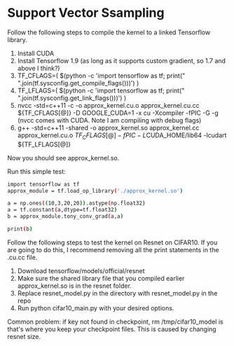 # Support Vector Ssampling

Follow the following steps to compile the kernel to a linked Tensorflow library.

1. Install CUDA
2. Install Tensorflow 1.9 (as long as it supports custom gradient, so 1.7 and above I think?)
3. TF_CFLAGS=( $(python -c 'import tensorflow as tf; print(" ".join(tf.sysconfig.get_compile_flags()))') )
4. TF_LFLAGS=( $(python -c 'import tensorflow as tf; print(" ".join(tf.sysconfig.get_link_flags()))') )
5. nvcc -std=c++11 -c -o approx_kernel.cu.o approx_kernel.cu.cc  ${TF_CFLAGS[@]} -D GOOGLE_CUDA=1 -x cu -Xcompiler -fPIC -G -g
(nvcc comes with CUDA. Note I am compiling with debug flags)
6. g++ -std=c++11 -shared -o approx_kernel.so approx_kernel.cc approx_kernel.cu.o ${TF_CFLAGS[@]} -fPIC -L$CUDA_HOME/lib64 -lcudart ${TF_LFLAGS[@]}

Now you should see approx_kernel.so. 

Run this simple test:
```bash
import tensorflow as tf
approx_module = tf.load_op_library('./approx_kernel.so')

a = np.ones((10,3,20,20)).astype(np.float32)
a = tf.constant(a,dtype=tf.float32)
b = approx_module.tony_conv_grad(a,a)

print(b)
```


Follow the following steps to test the kernel on Resnet on CIFAR10. If you are going to do this, I recommend removing all the print statements in the .cu.cc file.

1. Download tensorflow/models/official/resnet
2. Make sure the shared library file that you compiled earlier approx_kernel.so is in the resnet folder. 
3. Replace resnet_model.py in the directory with resnet_model.py in the repo
4. Run python cifar10_main.py with your desired options. 

Common problem: if key not found in checkpoint, rm /tmp/cifar10_model is that's where you keep your checkpoint files. This is caused by changing resnet size. 
